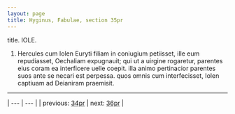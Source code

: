 ```yaml
---
layout: page
title: Hyginus, Fabulae, section 35pr
---
```


title. IOLE.



1. Hercules cum Iolen Euryti filiam in coniugium petiisset, ille eum repudiasset, Oechaliam expugnauit; qui ut a uirgine rogaretur, parentes eius coram ea interficere uelle coepit. illa animo pertinacior parentes suos ante se necari est perpessa. quos omnis cum interfecisset, Iolen captiuam ad Deianiram praemisit.



---

| --- | --- |
| previous: [34pr](../34pr/) | next: [36pr](../36pr/) |
